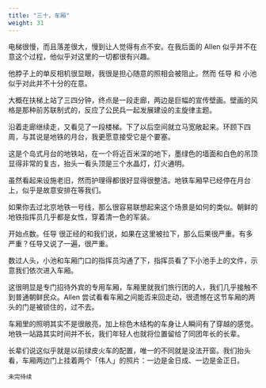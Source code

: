 ```yaml
---
title: "三十，车厢"
weight: 31
---
```

电梯很慢，而且落差很大，慢到让人觉得有点不安。在我后面的 Allen 似乎并不在意这个过程，他似乎对这里的一切都很有兴趣。

他脖子上的单反相机很显眼，我很是担心随意的照相会被阻止。然而 任导 和 小池 似乎对此并不十分的在意。

大概在扶梯上站了三四分钟，终点是一段走廊，两边是巨幅的宣传壁画。壁画的风格是那种前苏联制式的，反应了公民兵一起发展建设的主旋律主题。

沿着走廊继续走，又看见了一段楼梯。下了以后空间就立马宽敞起来。环顾下四周，与其说是地铁的月台，我更愿意接受它是个要塞。

这是个岛式月台的地铁站，在一个将近百米深的地下，墨绿色的墙面和白色的吊顶显得非常的复古，抬头一看头顶是三个水晶灯，灯火通明。

虽然看起来设施老旧，然而护理得都很好显得很整洁。地铁车厢早已经停在月台上，似乎是故意安排在等我们。

如果你去过北京地铁一号线，那么很容易联想起来这个场景是如何的类似。朝鲜的地铁指挥员几乎都是女性，穿着清一色的军装。

开始点数。任导 很正经的和我们说，如果在这里被拉下，那么后果很严重。有多严重？任导又说了一遍，很严重。

数过人头，小池和车厢门口的指挥员沟通了下，指挥员看了下小池手上的文件，示意我们依次进入车厢。

这很明显是专门招待外宾的专用车厢，车厢里就我们旅行团的人，我们几乎接触不到普通朝鲜民众。Allen 尝试看看车厢之间能否来回走动，很遗憾在这节车厢的两头的门是被锁住的，过不去。

车厢里的照明其实不是很敞亮，加上棕色木结构的车身让人瞬间有了穿越的感觉。地铁一站路其实时间并不长，我们年轻人也就将位置留给了同团年长的长辈。

长辈们说这似乎就是以前绿皮火车的配置，唯一的不同就是没法开窗。我们抬头看，车厢两边门上挂着两个「伟人」的照片：一边是金日成、一边是金正日。

`未完待续`
